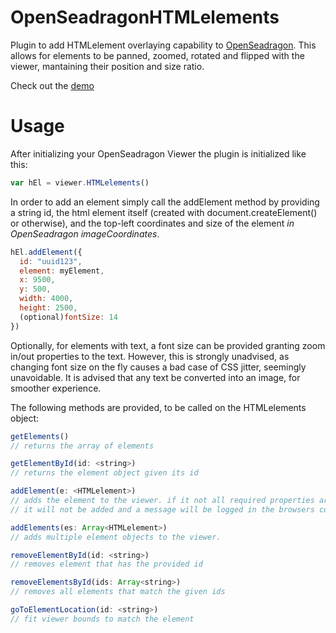 # OpenSeadragonHTMLelements

Plugin to add HTMLelement overlaying capability to [OpenSeadragon](https://github.com/openseadragon/openseadragon).
This allows for elements to be panned, zoomed, rotated and flipped with the viewer, mantaining their position and size ratio.

Check out the [demo](https://antonioxdias.github.io/OpenSeadragonHTMLelements/index.html)

# Usage

After initializing your OpenSeadragon Viewer the plugin is initialized like this:

`````javascript
var hEl = viewer.HTMLelements()
`````

In order to add an element simply call the addElement method by providing a string id, the html element itself (created with document.createElement() or otherwise), and the top-left coordinates and size of the element *in OpenSeadragon imageCoordinates*.

`````javascript
hEl.addElement({
  id: "uuid123",
  element: myElement,
  x: 9500,
  y: 500,
  width: 4000,
  height: 2500,
  (optional)fontSize: 14
})
`````

Optionally, for elements with text, a font size can be provided granting zoom in/out properties to the text. However, this is strongly unadvised, as changing font size on the fly causes a bad case of CSS jitter, seemingly unavoidable. It is advised that any text be converted into an image, for smoother experience.

The following methods are provided, to be called on the HTMLelements object:

`````javascript
getElements()
// returns the array of elements

getElementById(id: <string>)
// returns the element object given its id

addElement(e: <HTMLelement>)
// adds the element to the viewer. if it not all required properties are provided
// it will not be added and a message will be logged in the browsers console

addElements(es: Array<HTMLelement>)
// adds multiple element objects to the viewer.

removeElementById(id: <string>)
// removes element that has the provided id

removeElementsById(ids: Array<string>)
// removes all elements that match the given ids

goToElementLocation(id: <string>)
// fit viewer bounds to match the element
`````
